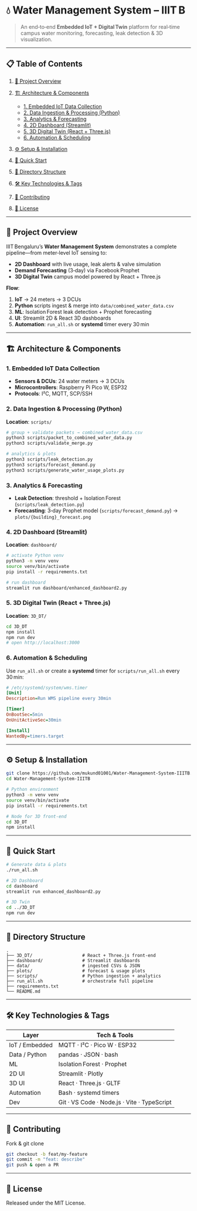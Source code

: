 # 💧 Water Management System – IIIT B

> An end‑to‑end **Embedded IoT + Digital Twin** platform for real‑time campus water monitoring, forecasting, leak detection & 3D visualization.

---

## 📋 Table of Contents

1. [🚀 Project Overview](#-project-overview)
2. [🏗 Architecture & Components](#-architecture--components)

   * [1. Embedded IoT Data Collection](#1-embedded-iot-data-collection)
   * [2. Data Ingestion & Processing (Python)](#2-data-ingestion--processing-python)
   * [3. Analytics & Forecasting](#3-analytics--forecasting)
   * [4. 2D Dashboard (Streamlit)](#4-2d-dashboard-streamlit)
   * [5. 3D Digital Twin (React + Three.js)](#5-3d-digital-twin-react--threejs)
   * [6. Automation & Scheduling](#6-automation--scheduling)
3. [⚙️ Setup & Installation](#️-setup--installation)
4. [🚀 Quick Start](#-quick-start)
5. [📂 Directory Structure](#-directory-structure)
6. [🛠 Key Technologies & Tags](#-key-technologies--tags)
7. [🤝 Contributing](#-contributing)
8. [📄 License](#-license)

---

## 🚀 Project Overview

IIIT Bengaluru’s **Water Management System** demonstrates a complete pipeline—from meter‑level IoT sensing to:

* **2D Dashboard** with live usage, leak alerts & valve simulation
* **Demand Forecasting** (3‑day) via Facebook Prophet
* **3D Digital Twin** campus model powered by React + Three.js

**Flow**:

1. **IoT** → 24 meters → 3 DCUs
2. **Python** scripts ingest & merge into `data/combined_water_data.csv`
3. **ML**: Isolation Forest leak detection + Prophet forecasting
4. **UI**: Streamlit 2D & React 3D dashboards
5. **Automation**: `run_all.sh` or **systemd** timer every 30 min

---

## 🏗 Architecture & Components

### 1. Embedded IoT Data Collection

* **Sensors & DCUs**: 24 water meters → 3 DCUs
* **Microcontrollers**: Raspberry Pi Pico W, ESP32
* **Protocols**: I²C, MQTT, SCP/SSH

### 2. Data Ingestion & Processing (Python)

**Location**: `scripts/`

```bash
# group + validate packets → combined_water_data.csv
python3 scripts/packet_to_combined_water_data.py  
python3 scripts/validate_merge.py  

# analytics & plots
python3 scripts/leak_detection.py
python3 scripts/forecast_demand.py
python3 scripts/generate_water_usage_plots.py
```

### 3. Analytics & Forecasting

* **Leak Detection**: threshold + Isolation Forest (`scripts/leak_detection.py`)
* **Forecasting**: 3‑day Prophet model (`scripts/forecast_demand.py`) → `plots/{building}_forecast.png`

### 4. 2D Dashboard (Streamlit)

**Location**: `dashboard/`

```bash
# activate Python venv
python3 -m venv venv
source venv/bin/activate
pip install -r requirements.txt

# run dashboard
streamlit run dashboard/enhanced_dashboard2.py
```

### 5. 3D Digital Twin (React + Three.js)

**Location**: `3D_DT/`

```bash
cd 3D_DT
npm install
npm run dev
# open http://localhost:3000
```

### 6. Automation & Scheduling

Use `run_all.sh` or create a **systemd** timer for `scripts/run_all.sh` every 30 min:

```ini
# /etc/systemd/system/wms.timer
[Unit]
Description=Run WMS pipeline every 30min

[Timer]
OnBootSec=5min
OnUnitActiveSec=30min

[Install]
WantedBy=timers.target
```

---

## ⚙️ Setup & Installation

```bash
git clone https://github.com/mukund01001/Water-Management-System-IIITB.git
cd Water-Management-System-IIITB

# Python environment
python3 -m venv venv
source venv/bin/activate
pip install -r requirements.txt

# Node for 3D front‑end
cd 3D_DT
npm install
```

---

## 🚀 Quick Start

```bash
# Generate data & plots
./run_all.sh

# 2D Dashboard
cd dashboard
streamlit run enhanced_dashboard2.py

# 3D Twin
cd ../3D_DT
npm run dev
```

---

## 📂 Directory Structure

```
.
├── 3D_DT/                   # React + Three.js front‑end
├── dashboard/               # Streamlit dashboards
├── data/                    # ingested CSVs & JSON
├── plots/                   # forecast & usage plots
├── scripts/                 # Python ingestion + analytics
├── run_all.sh               # orchestrate full pipeline
├── requirements.txt
└── README.md
```

---

## 🛠 Key Technologies & Tags

| Layer          | Tech & Tools                                |
| -------------- | ------------------------------------------- |
| IoT / Embedded | MQTT · I²C · Pico W · ESP32                 |
| Data / Python  | pandas · JSON · bash                        |
| ML             | Isolation Forest · Prophet                  |
| 2D UI          | Streamlit · Plotly                          |
| 3D UI          | React · Three.js · GLTF                     |
| Automation     | Bash · systemd timers                       |
| Dev            | Git · VS Code · Node.js · Vite · TypeScript |

---

## 🤝 Contributing

Fork & git clone

```bash
git checkout -b feat/my-feature
git commit -m "feat: describe"
git push & open a PR
```

---

## 📄 License

Released under the MIT License.
